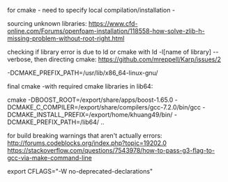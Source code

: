for cmake - need to specify local compilation/installation - 

sourcing unknown libraries: https://www.cfd-online.com/Forums/openfoam-installation/118558-how-solve-zlib-h-missing-problem-without-root-right.html

checking if library error is due to ld or cmake with ld -l[name of library] --verbose, then directing cmake: https://github.com/mreppell/Karp/issues/2

-DCMAKE_PREFIX_PATH=/usr/lib/x86_64-linux-gnu/


final cmake -with required  cmake libraries in lib64: 

cmake -DBOOST_ROOT=/export/share/apps/boost-1.65.0 -DCMAKE_C_COMPILER=/export/share/compilers/gcc-7.2.0/bin/gcc -DCMAKE_INSTALL_PREFIX=/export/home/khuang49/bin/ -DCMAKE_PREFIX_PATH=/lib64/ ..

for build breaking warnings that aren't actually errors: http://forums.codeblocks.org/index.php?topic=19202.0
https://stackoverflow.com/questions/7543978/how-to-pass-g3-flag-to-gcc-via-make-command-line

export CFLAGS="-W no-deprecated-declarations"
